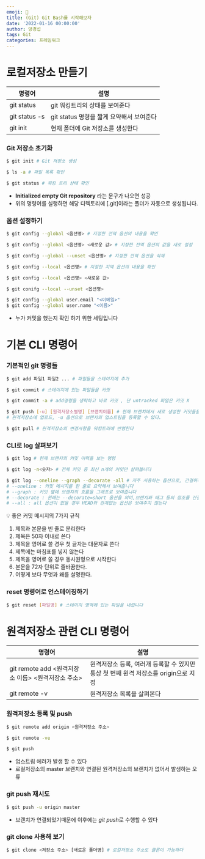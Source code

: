 ```yaml
---
emoji: 🥽
title: (Git) Git Bash를 시작해보자
date: '2022-01-16 00:00:00'
author: 양경섭
tags: Git
categories: 프레임워크
---
```


# 로컬저장소 만들기

| 명령어        | 설명                                     |
| ------------- | ---------------------------------------- |
| git status    | git 워킹트리의 상태를 보여준다           |
| git status -s | git status 명령을 짧게 요약해서 보여준다 |
| git init      | 현재 폴더에 Git 저장소를 생성한다        |

### Git 저장소 초기화

```bash
$ git init # Git 저장소 생성

$ ls -a # 파일 목록 확인

$ git status # 워킹 트리 상태 확인
```

- **Initialized empty Git repository** 라는 문구가 나오면 성공
- 위의 명령어를 실행하면 해당 디렉토리에 [.git]이라는 폴더가 자동으로 생성됩니다.

### 옵션 설정하기

```bash
$ git config --global <옵션명> # 지정한 전역 옵션의 내용을 확인

$ git config --global <옵션명> <새로운 값> # 지정한 전역 옵션의 값을 새로 설정

$ git config --global --unset <옵션명> # 지정한 전역 옵션을 삭제

$ git config --local <옵션명> # 지정한 지역 옵션의 내용을 확인

$ git config --local <옵션명> <새로운 값>

$ git conifg --local --unset <옵션명>
```

```bash
$ git config --global user.email "<이메일>"
$ git config --global user.name "<이름>"
```

- 누가 커밋을 했는지 확인 하기 위한 세팅입니다

# 기본 CLI 명령어

### 기본적인 git 명령들

```bash
$ git add 파일1 파일2 ... # 파일들을 스테이지에 추가

$ git commit # 스테이지에 있는 파일들을 커밋

$ git commit -a # add명령을 생략하고 바로 커밋 , 단 untracked 파일은 커밋 X

$ git push [-u] [원격저장소별명] [브랜치이름] # 현재 브랜치에서 새로 생성한 커밋들을
# 원격저장소에 업로드, -u 옵션으로 브랜치의 업스트림을 등록할 수 있다.

$ git pull # 원격저장소의 변경사항을 워킹트리에 반영한다
```

### CLI로 log 살펴보기

```bash
$ git log # 현재 브랜치의 커밋 이력을 보는 명령

$ git log -n<숫자> # 전체 커밋 중 최신 n개의 커밋만 살펴봅니다

$ git log --oneline --graph --decorate -all # 자주 사용하는 옵션으로, 간결하게 보여준다
# --oneline : 커밋 메시지를 한 줄로 요약해서 보여줍니다
# --graph : 커밋 옆에 브랜치의 흐름을 그래프로 보여줍니다
# --decorate : 원래는 --decorate=short 옵션을 의미,브랜치와 태그 등의 참조를 간결하게 표시
# --all : all 옵션이 없을 경우 HEAD와 관계없는 옵션은 보여주지 않는다
```

💡 좋은 커밋 메시지의 7가지 규칙

1. 제목과 본문을 빈 줄로 분리한다
2. 제목은 50자 이내로 쓴다
3. 제목을 영어로 쓸 경우 첫 글자는 대문자로 쓴다
4. 제목에는 마침표를 넣지 않는다
5. 제목을 영어로 쓸 경우 동사원형으로 시작한다
6. 본문을 72자 단위로 줄바꿈한다.
7. 어떻게 보다 무엇과 왜를 설명한다.

### reset 명령어로 언스테이징하기

```bash
$ git reset [파일명] # 스테이지 영역에 있는 파일을 내립니다
```

# 원격저장소 관련 CLI 명령어

| 명령어                                             | 설명                                                                                |
| -------------------------------------------------- | ----------------------------------------------------------------------------------- |
| git remote add <원격저장소 이름> <원격저장소 주소> | 원격저장소 등록, 여러개 등록할 수 있지만 통상 첫 번째 원격 저장소를 origin으로 지정 |
| git remote -v                                      | 원격저장소 목록을 살펴본다                                                          |

### 원격저장소 등록 및 push

```bash
$ git remote add origin <원격저장소 주소>

$ git remote -ve

$ git push
```

- 업스트림 에러가 발생 할 수 있다
- 로컬저장소의 master 브랜치와 연결된 원격저장소의 브랜치가 없어서 발생하는 오류

### git push 재시도

```bash
$ git push -u origin master
```

- 브랜치가 연결되었기때문에 이후에는 *git push*로 수행할 수 있다

### git clone 사용해 보기

```bash
$ git clone <저장소 주소> [새로운 폴더명] # 로컬저장소 주소도 클론이 가능하다
```

```toc

```

